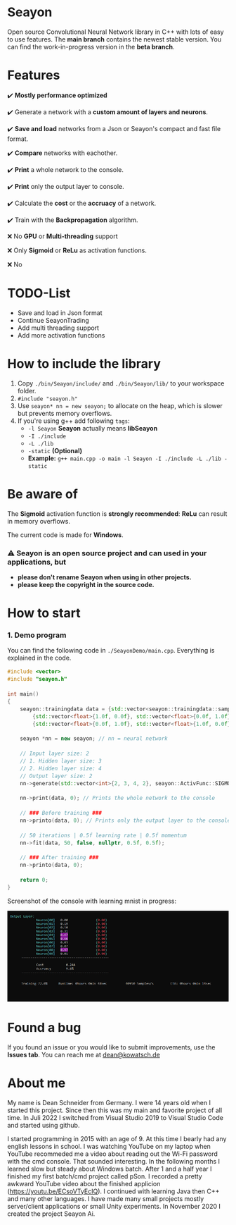 # Seayon

Open source Convolutional Neural Network library in C++ with lots of easy to use features.
The **main branch** contains the newest stable version.
You can find the work-in-progress version in the **beta branch**.

# Features

:heavy_check_mark: **Mostly performance optimized**

:heavy_check_mark: Generate a network with a **custom amount of layers and neurons**.

:heavy_check_mark: **Save and load** networks from a Json or Seayon's compact and fast file format.

:heavy_check_mark: **Compare** networks with eachother.

:heavy_check_mark: **Print** a whole network to the console.

:heavy_check_mark: **Print** only the output layer to console.

:heavy_check_mark: Calculate the **cost** or the **accruacy** of a network.

:heavy_check_mark: Train with the **Backpropagation** algorithm.

:x: No **GPU** or **Multi-threading** support

:x: Only **Sigmoid** or **ReLu** as activation functions.

:x: No

# TODO-List

- Save and load in Json format
- Continue SeayonTrading
- Add multi threading support
- Add more activation functions

# How to include the library

1. Copy `./bin/Seayon/include/` and `./bin/Seayon/lib/` to your workspace folder.
2. `#include "seayon.h"`
3. Use `seayon* nn = new seayon;` to allocate on the heap, which is slower but prevents memory overflows.
4. If you're using g++ add following `tags`:
   - `-l Seayon` **Seayon** actually means **libSeayon**
   - `-I ./include`
   - `-L ./lib`
   - `-static` **(Optional)**
   - **Example:** `g++ main.cpp -o main -l Seayon -I ./include -L ./lib -static`

# Be aware of

The **Sigmoid** activation function is **strongly recommended**: **ReLu** can result in memory overflows.

The current code is made for **Windows**.

### :warning: Seayon is an open source project and can used in your applications, but

- **please don't rename Seayon when using in other projects.**
- **please keep the copyright in the source code.**

# How to start

### 1. Demo program

You can find the following code in `./SeayonDemo/main.cpp`. Everything is explained in the code.

```C++
#include <vector>
#include "seayon.h"

int main()
{
	seayon::trainingdata data = {std::vector<seayon::trainingdata::sample>{
		{std::vector<float>{1.0f, 0.0f}, std::vector<float>{0.0f, 1.0f}},
		{std::vector<float>{0.0f, 1.0f}, std::vector<float>{1.0f, 0.0f}}}}; // Samples[x]: {inputs, outputs}

	seayon *nn = new seayon; // nn = neural network

	// Input layer size: 2
	// 1. Hidden layer size: 3
	// 2. Hidden layer size: 4
	// Output layer size: 2
	nn->generate(std::vector<int>{2, 3, 4, 2}, seayon::ActivFunc::SIGMOID, 1472); // Randomization seed: 1472

	nn->print(data, 0); // Prints the whole network to the console

	// ### Before training ###
	nn->printo(data, 0); // Prints only the output layer to the console

	// 50 iterations | 0.5f learning rate | 0.5f momentum
	nn->fit(data, 50, false, nullptr, 0.5f, 0.5f);

	// ### After training ###
	nn->printo(data, 0);

	return 0;
}
```

Screenshot of the console with learning mnist in progress:

![Console Screenshot](https://raw.githubusercontent.com/deanqx/Seayon/main/image.png)

# Found a bug

If you found an issue or you would like to submit improvements, use the **Issues tab**.
You can reach me at dean@kowatsch.de

# About me

My name is Dean Schneider from Germany. I were 14 years old when I started this project. Since then this was my main and favorite project of all time. In Juli 2022 I switched from Visual Studio 2019 to Visual Studio Code and started using github.

I started programming in 2015 with an age of 9. At this time I bearly had any english lessons in school. I was watching YouTube on my laptop when YouTube recommeded me a video about reading out the Wi-Fi password with the cmd console. That sounded interesting. In the following months I learned slow but steady about Windows batch. After 1 and a half year I finished my first batch/cmd project called pSon. I recorded a pretty awkward YouTube video about the finished applicion (<https://youtu.be/ECsoVTyEcIQ>). I continued with learning Java then C++ and many other languages. I have made many small projects mostly server/client applications or small Unity experiments. In November 2020 I created the project Seayon Ai.
